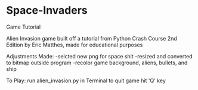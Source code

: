 # Space-Invaders
 Game Tutorial

 Alien Invasion game built off a tutorial from Python Crash Course 2nd Edition by Eric Matthes, made for educational purposes

 Adjustments Made:
 -selcted new png for space shit -resized and converted to bitmap outside program 
 -recolor game background, aliens, bullets, and ship

To Play: run alien_invasion.py in Terminal to quit game hit 'Q' key


